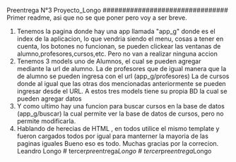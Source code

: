 Preentrega  N°3 Proyecto_Longo
################################
Primer readme, asi que no se que poner pero voy a ser breve.
1) Tenemos la pagina donde hay una app llamada "app_g" donde es el index de la aplicacion, lo que vendria siendo el menu, cosas a tener en cuenta, los botones no funcionan, se pueden clickear las ventanas de alumno,profesores,cursos,etc.
Pero no van a realizar ninguna accion
2) Tenemos 3 models uno de Alumnos, el cual se pueden agregar mediante la url de alumno.
   La de profesores que de igual manera que la de alumno se pueden ingresa con el url (app_g/profesores)
   La de cursos donde al igual que las otras dos mencionadas anteriormente se pueden ingresar desde el URL. A estos tres models tiene su propia BD la cual se pueden agregar datos
3) Y como ultimo hay una funcion para buscar cursos en la base de datos (app_g/buscar) la cual permite ver la base de datos de cursos, pero no permite modificarla.
4) Hablando de herecias de HTML , en todos utilice el mismo template y fueron cargados todos por igual para manterner la mayoria de las paginas iguales
Bueno eso es todo. Muchas gracias por la correcion.
Leandro Longo
#   t e r c e r _ p r e _ e n t r e g a _ L o n g o  
 #   t e r c e r _ p r e _ e n t r e g a _ L o n g o  
 